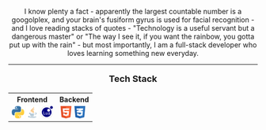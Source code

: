 <p align="center">
  I know plenty a fact - apparently the largest countable number is a googolplex, and your brain's fusiform gyrus is used for facial recognition - and I love reading stacks of quotes - "Technology is a useful servant but a dangerous master" or "The way I see it, if you want the rainbow, you gotta put up with the rain" - but most importantly, I am a full-stack developer who loves learning something new everyday. 
</p>

<hr>

<p align="center" style="font-size: 18px">
  <b> Tech Stack </b>
</p>

<table class="center">
  <tr>
    <th> Frontend </th>
    <th> Backend </th>
  <tr>
    <td>
      <img src="/assets/python_icon.png" width="25" height="25">
      <img src="/assets/java_icon.png" width="25" height="25">
      <img src="/assets/lua_icon.svg" width="25" height="25">
    </td>
    <td>
      <img src="/assets/html_icon.png" width="25" height="25">
      <img src="/assets/css_icon.png" width="25" height="25">
    </td>
  </tr>
</table>
